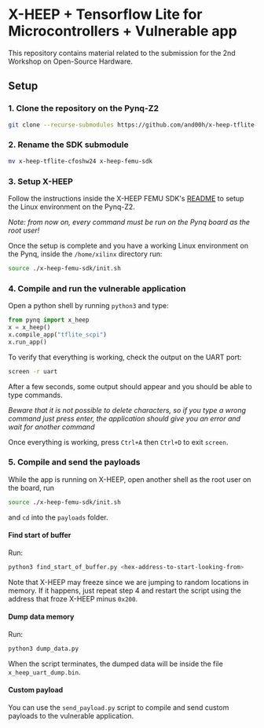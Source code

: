 # X-HEEP + Tensorflow Lite for Microcontrollers + Vulnerable app

This repository contains material related to the submission for the 2nd Workshop on Open-Source Hardware.

## Setup

### 1. Clone the repository on the Pynq-Z2
```bash
git clone --recurse-submodules https://github.com/and00h/x-heep-tflite-cfoshw24
```

### 2. Rename the SDK submodule
```bash
mv x-heep-tflite-cfoshw24 x-heep-femu-sdk
```

### 3. Setup X-HEEP
Follow the instructions inside the X-HEEP FEMU SDK's [README](./x-heep-femu-tflite-sdk/README.md) to setup the Linux environment on the Pynq-Z2.

*Note: from now on, every command must be run on the Pynq board as the root user!*

Once the setup is complete and you have a working Linux environment on the Pynq, inside the `/home/xilinx` directory run:
```bash
source ./x-heep-femu-sdk/init.sh
```

### 4. Compile and run the vulnerable application
Open a python shell by running `python3` and type:

```python
from pynq import x_heep
x = x_heep()
x.compile_app("tflite_scpi")
x.run_app()
```

To verify that everything is working, check the output on the UART port:

```bash
screen -r uart
```

After a few seconds, some output should appear and you should be able to type commands.

*Beware that it is not possible to delete characters, so if you type a wrong command just press enter, the application should give you an error and wait for another command*

Once everything is working, press `Ctrl+A` then `Ctrl+D` to exit `screen`.

### 5. Compile and send the payloads
While the app is running on X-HEEP, open another shell as the root user on the board, run

```bash
source ./x-heep-femu-sdk/init.sh
```

and `cd` into the `payloads` folder.

#### Find start of buffer
Run:

```bash
python3 find_start_of_buffer.py <hex-address-to-start-looking-from>
```

Note that X-HEEP may freeze since we are jumping to random locations in memory. If it happens, just repeat step 4 and restart the script using the address that froze X-HEEP minus `0x200`.

#### Dump data memory
Run:

```bash
python3 dump_data.py
```

When the script terminates, the dumped data will be inside the file `x_heep_uart_dump.bin`.

#### Custom payload

You can use the `send_payload.py` script to compile and send custom payloads to the vulnerable application. 